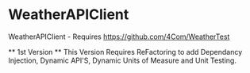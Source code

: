 # WeatherAPIClient
WeatherAPIClient - Requires https://github.com/4Com/WeatherTest

** 1st Version **
This Version Requires ReFactoring to add Dependancy Injection, Dynamic API'S, Dynamic Units of Measure and Unit Testing.

